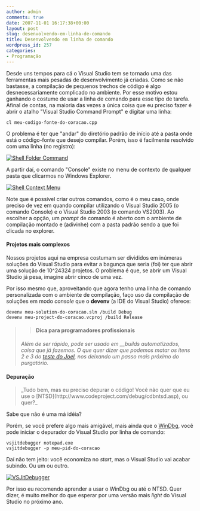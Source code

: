```yaml
---
author: admin
comments: true
date: 2007-11-01 16:17:38+00:00
layout: post
slug: desenvolvendo-em-linha-de-comando
title: Desenvolvendo em linha de comando
wordpress_id: 257
categories:
- Programação
---
```


Desde uns tempos para cá o Visual Studio tem se tornado uma das ferramentas mais pesadas de desenvolvimento já criadas. Como se não bastasse, a compilação de pequenos trechos de código é algo desnecessariamente complicado no ambiente. Por esse motivo estou ganhando o costume de usar a linha de comando para esse tipo de tarefa. Afinal de contas,  na maioria das  vezes a única coisa que eu preciso fazer é abrir o atalho "Visual Studio Command Prompt" e digitar uma linha:

    
    cl meu-codigo-fonte-do-coracao.cpp




O problema é ter que "andar" do diretório padrão de início até a pasta onde está o código-fonte que desejo compilar. Porém, isso é facilmente resolvido com uma linha (no registro):

[![Shell Folder Command](http://www.caloni.com.br/blog/wp-content/uploads/shel-folder-command.png)](http://www.caloni.com.br/blog/wp-content/uploads/shel-folder-command.png)

A partir daí, o comando "Console" existe no menu de contexto de qualquer pasta que clicarmos no Windows Explorer.

[![Shell Context Menu](http://www.caloni.com.br/blog/wp-content/uploads/shell-context-menu.png)](http://www.caloni.com.br/blog/wp-content/uploads/shell-context-menu.png)

Note que é possível criar outros comandos, como é o meu caso, onde preciso de vez em quando compilar utilizando o Visual Studio 2005 (o comando Console) e o Visual Studio 2003 (o comando VS2003). Ao escolher a opção, um _prompt_ de comando é aberto com o ambiente de compilação montado e (adivinhe) com a pasta padrão sendo a que foi clicada no explorer.


#### Projetos mais complexos


Nossos projetos aqui na empresa costumam ser divididos em inúmeras soluções do Visual Studio para evitar a bagunça que seria (foi) ter que abrir uma solução de 10^24324 projetos. O problema é que, se abrir um Visual Studio já pesa, imagine abrir cinco de uma vez.

Por isso mesmo que, aproveitando que agora tenho uma linha de comando personalizada com o ambiente de compilação, faço uso da compilação de soluções em modo _console_ que o **devenv** (a IDE do Visual Studio) oferece:

    
    devenv meu-solution-do-coracao.sln /build Debug
    devenv meu-project-do-coracao.vcproj /build Release




<blockquote>

> 
> #### Dica para programadores profissionais
> 
> 
_Além de ser rápido, pode ser usado em __builds automatizados, coisa que já fazemos. O que quer dizer que podemos matar os itens 2 e 3 do [teste do Joel](http://brazil.joelonsoftware.com/Articles/TheJoelTest.html), nos deixando um passo mais próximo do purgatório._</blockquote>




#### Depuração




<blockquote>_Tudo bem, mas eu preciso depurar o código! Você não quer que eu use o [NTSD](http://www.codeproject.com/debug/cdbntsd.asp), ou quer?_</blockquote>


Sabe que não é uma má idéia?

Porém, se você prefere algo mais amigável, mais ainda que o [WinDbg](http://www.codeproject.com/debug/windbg_part1.asp), você pode iniciar o depurador do Visual Studio por linha de comando:

    
    vsjitdebugger notepad.exe
    vsjitdebugger -p meu-pid-do-coracao


Daí não tem jeito: você economiza no _start_, mas o Visual Studio vai acabar subindo. Ou um ou outro.

[![VSJitDebugger](http://www.caloni.com.br/blog/wp-content/uploads/vsjitdebugger.png)](http://www.caloni.com.br/blog/wp-content/uploads/vsjitdebugger.png)

Por isso eu recomendo aprender a usar o WinDbg ou até o NTSD. Quer dizer, é muito melhor do que esperar por uma versão mais _light_ do Visual Studio no próximo ano.
